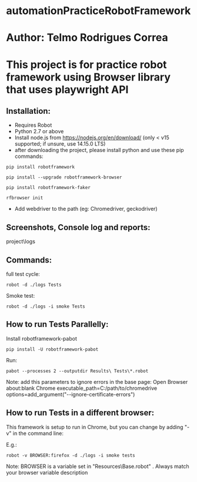 # automationPracticeRobotFramework
 
# Author: Telmo Rodrigues Correa

# This project is for practice robot framework using Browser library that uses playwright API

## Installation:
- Requires Robot
- Python 2.7 or above
- Install node.js from https://nodejs.org/en/download/ (only < v15 supported; if unsure, use 14.15.0 LTS)
- after downloading the project, please install python and use these pip commands: 

```shell
pip install robotframework
```

```shell
pip install --upgrade robotframework-browser
```

```shell
pip install robotframework-faker
```

```shell
rfbrowser init
```

- Add webdriver to the path (eg: Chromedriver, geckodriver)

## Screenshots, Console log and reports:
project\logs

## Commands:
full test cycle: 
```shell
robot -d ./logs Tests
```

Smoke test: 
```shell
robot -d ./logs -i smoke Tests
```

## How to run Tests Parallelly:
Install robotframework-pabot  

```shell
pip install -U robotframework-pabot 
```

Run: 
```shell
pabot --processes 2 --outputdir Results\ Tests\*.robot
```

Note: add this parameters to ignore errors in the base page:
Open Browser        about:blank   Chrome         executable_path=C:/path/to/chromedrive     options=add_argument("--ignore-certificate-errors")

## How to run Tests in a different browser:

This framework is setup to run in Chrome, but you can change by adding "-v" in the command line: 

E.g.:
```shell
robot -v BROWSER:firefox -d ./logs -i smoke tests
```

Note: BROWSER is a variable set in "Resources\Base.robot" . Always match your browser variable description



